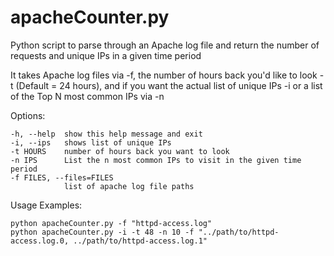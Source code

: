 # apacheCounter.py
Python script to parse through an Apache log file and return the number of requests and unique IPs in a given time period

It takes Apache log files via -f, the number of hours back you'd like to look -t (Default = 24 hours), and if you want the actual list of unique IPs -i or a list of the Top N most common IPs via -n

Options:
```
-h, --help  show this help message and exit
-i, --ips   shows list of unique IPs
-t HOURS    number of hours back you want to look
-n IPS      List the n most common IPs to visit in the given time period
-f FILES, --files=FILES
       		list of apache log file paths
```

Usage Examples:
```
python apacheCounter.py -f "httpd-access.log"
python apacheCounter.py -i -t 48 -n 10 -f "../path/to/httpd-access.log.0, ../path/to/httpd-access.log.1"
